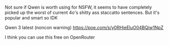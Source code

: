 Not sure if Qwen is worth using for NSFW, it seems to have completely picked up the worst of current 4o's shitty ass staccatto sentences. But it's popular and smart so IDK

Qwen 3 latest (noncon warning) https://poe.com/s/y0RHieEluO04BQiw1NpZ

I think you can use this free on OpenRouter
